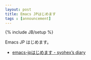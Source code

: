 ```yaml
---
layout: post
title: Emacs JPはじめます
tags : [announcement]
---
```

{% include JB/setup %}

Emacs JP はじめます。

* [emacs-jpはじめます - syohex’s diary](http://syohex.hatenablog.com/entry/20130217/1361071341)
